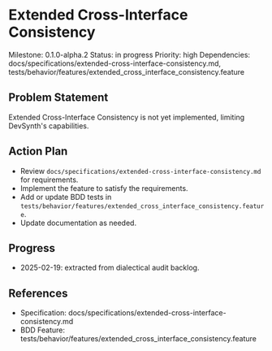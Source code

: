 # Extended Cross-Interface Consistency
Milestone: 0.1.0-alpha.2
Status: in progress
Priority: high
Dependencies: docs/specifications/extended-cross-interface-consistency.md, tests/behavior/features/extended_cross_interface_consistency.feature

## Problem Statement
Extended Cross-Interface Consistency is not yet implemented, limiting DevSynth's capabilities.


## Action Plan
- Review `docs/specifications/extended-cross-interface-consistency.md` for requirements.
- Implement the feature to satisfy the requirements.
- Add or update BDD tests in `tests/behavior/features/extended_cross_interface_consistency.feature`.
- Update documentation as needed.

## Progress
- 2025-02-19: extracted from dialectical audit backlog.

## References
- Specification: docs/specifications/extended-cross-interface-consistency.md
- BDD Feature: tests/behavior/features/extended_cross_interface_consistency.feature
